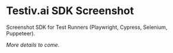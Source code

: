# Testiv.ai SDK Screenshot

Screenshot SDK for Test Runners (Playwright, Cypress, Selenium, Puppeteer).

*More details to come.*
